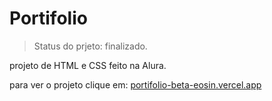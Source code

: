 # Portifolio

> Status do prjeto: finalizado.

projeto de HTML e CSS feito na Alura.

para ver o projeto clique em: <a href = 'https://portifolio-beta-eosin.vercel.app'>portifolio-beta-eosin.vercel.app</a>
